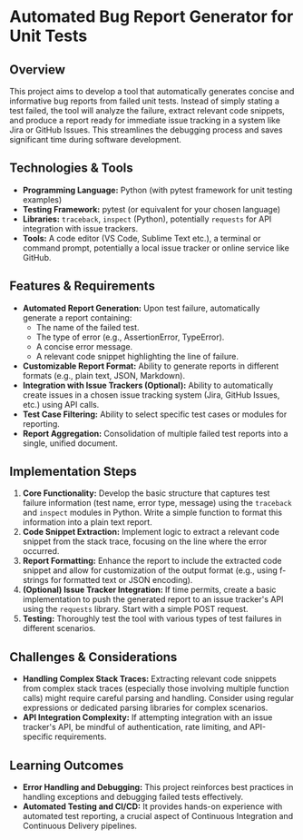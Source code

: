 # Automated Bug Report Generator for Unit Tests

## Overview

This project aims to develop a tool that automatically generates concise and informative bug reports from failed unit tests.  Instead of simply stating a test failed, the tool will analyze the failure, extract relevant code snippets, and produce a report ready for immediate issue tracking in a system like Jira or GitHub Issues. This streamlines the debugging process and saves significant time during software development.

## Technologies & Tools

* **Programming Language:** Python (with pytest framework for unit testing examples)
* **Testing Framework:** pytest (or equivalent for your chosen language)
* **Libraries:**  `traceback`,  `inspect` (Python), potentially `requests` for API integration with issue trackers.
* **Tools:**  A code editor (VS Code, Sublime Text etc.),  a terminal or command prompt, potentially a local issue tracker or online service like GitHub.


## Features & Requirements

- **Automated Report Generation:**  Upon test failure, automatically generate a report containing:
    - The name of the failed test.
    - The type of error (e.g., AssertionError, TypeError).
    - A concise error message.
    - A relevant code snippet highlighting the line of failure.
- **Customizable Report Format:**  Ability to generate reports in different formats (e.g., plain text, JSON, Markdown).
- **Integration with Issue Trackers (Optional):**  Ability to automatically create issues in a chosen issue tracking system (Jira, GitHub Issues, etc.) using API calls.
- **Test Case Filtering:** Ability to select specific test cases or modules for reporting.
- **Report Aggregation:** Consolidation of multiple failed test reports into a single, unified document.


## Implementation Steps

1. **Core Functionality:** Develop the basic structure that captures test failure information (test name, error type, message) using the `traceback` and `inspect` modules in Python.  Write a simple function to format this information into a plain text report.
2. **Code Snippet Extraction:** Implement logic to extract a relevant code snippet from the stack trace, focusing on the line where the error occurred.
3. **Report Formatting:** Enhance the report to include the extracted code snippet and allow for customization of the output format (e.g., using f-strings for formatted text or JSON encoding).
4. **(Optional) Issue Tracker Integration:** If time permits, create a basic implementation to push the generated report to an issue tracker's API using the `requests` library.  Start with a simple POST request.
5. **Testing:** Thoroughly test the tool with various types of test failures in different scenarios.


## Challenges & Considerations

- **Handling Complex Stack Traces:**  Extracting relevant code snippets from complex stack traces (especially those involving multiple function calls) might require careful parsing and handling.  Consider using regular expressions or dedicated parsing libraries for complex scenarios.
- **API Integration Complexity:** If attempting integration with an issue tracker's API, be mindful of authentication, rate limiting, and API-specific requirements.


## Learning Outcomes

- **Error Handling and Debugging:** This project reinforces best practices in handling exceptions and debugging failed tests effectively.
- **Automated Testing and CI/CD:**  It provides hands-on experience with automated test reporting, a crucial aspect of Continuous Integration and Continuous Delivery pipelines.

